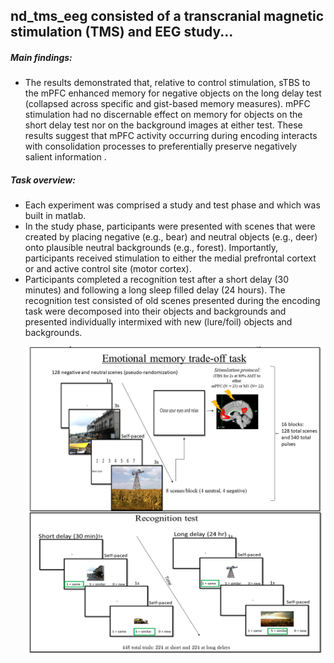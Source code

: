 ## nd_tms_eeg consisted of a transcranial magnetic stimulation (TMS) and EEG study...


##### Main findings:
* The results demonstrated that, relative to control stimulation, sTBS to the mPFC enhanced memory for negative objects on the long delay test (collapsed across specific and gist-based memory measures). mPFC stimulation had no discernable effect on memory for objects on the short delay test nor on the background images at either test. These results suggest that mPFC activity occurring during encoding interacts with consolidation processes to preferentially preserve negatively salient information .

##### Task overview:
* Each experiment was comprised a study and test phase and which was built in matlab.
* In the study phase, participants were presented with scenes that were created by placing negative (e.g., bear) and neutral objects (e.g., deer) onto plausible neutral backgrounds (e.g., forest). Importantly, participants received stimulation to either the medial prefrontal cortext or and active control site (motor cortex). 
* Participants completed a recognition test after a short delay (30 minutes) and following a long sleep filled delay (24 hours). The recognition test consisted of old scenes presented during the encoding task were decomposed into their objects and backgrounds and presented individually intermixed with new (lure/foil) objects and backgrounds.    <p align = "center"> <img src="https://github.com/nickwyeh/nd_tms_eeg/blob/main/figures/methods_figure.png"  width="800"> </p> 


 
 
 

 
